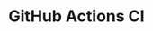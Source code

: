 # GitHub Actions CI
















































































































































































































































































































































































































































































































































































































































































































































































































































































































































































































































































































































































































































































































































































